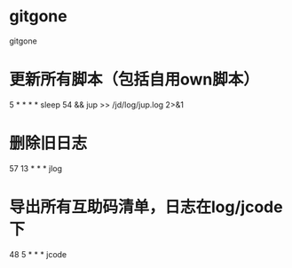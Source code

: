 # gitgone
gitgone
# 更新所有脚本（包括自用own脚本）
5 * * * * sleep 54 && jup >> /jd/log/jup.log 2>&1

# 删除旧日志
57 13 * * * jlog

# 导出所有互助码清单，日志在log/jcode下
48 5 * * * jcode
